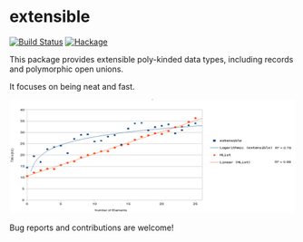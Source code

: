 extensible
======================

[![Build Status](https://travis-ci.org/fumieval/extensible.svg?branch=master)](https://travis-ci.org/fumieval/extensible)
[![Hackage](https://budueba.com/hackage/extensible)](https://hackage.haskell.org/package/extensible)

This package provides extensible poly-kinded data types, including records and polymorphic open unions.

It focuses on being neat and fast.

![Benchmark](benchmark-accessing.png)

Bug reports and contributions are welcome!

